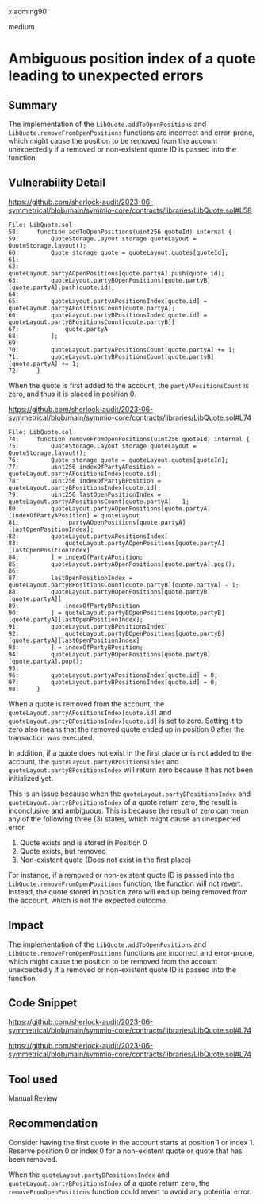 xiaoming90

medium

# Ambiguous position index of a quote leading to unexpected errors

## Summary

The implementation of the `LibQuote.addToOpenPositions` and `LibQuote.removeFromOpenPositions` functions are incorrect and error-prone, which might cause the position to be removed from the account unexpectedly if a removed or non-existent quote ID is passed into the function. 

## Vulnerability Detail

https://github.com/sherlock-audit/2023-06-symmetrical/blob/main/symmio-core/contracts/libraries/LibQuote.sol#L58

```solidity
File: LibQuote.sol
58:     function addToOpenPositions(uint256 quoteId) internal {
59:         QuoteStorage.Layout storage quoteLayout = QuoteStorage.layout();
60:         Quote storage quote = quoteLayout.quotes[quoteId];
61: 
62:         quoteLayout.partyAOpenPositions[quote.partyA].push(quote.id);
63:         quoteLayout.partyBOpenPositions[quote.partyB][quote.partyA].push(quote.id);
64: 
65:         quoteLayout.partyAPositionsIndex[quote.id] = quoteLayout.partyAPositionsCount[quote.partyA];
66:         quoteLayout.partyBPositionsIndex[quote.id] = quoteLayout.partyBPositionsCount[quote.partyB][
67:             quote.partyA
68:         ];
69: 
70:         quoteLayout.partyAPositionsCount[quote.partyA] += 1;
71:         quoteLayout.partyBPositionsCount[quote.partyB][quote.partyA] += 1;
72:     }
```

When the quote is first added to the account, the `partyAPositionsCount` is zero, and thus it is placed in position 0.

https://github.com/sherlock-audit/2023-06-symmetrical/blob/main/symmio-core/contracts/libraries/LibQuote.sol#L74

```solidity
File: LibQuote.sol
74:     function removeFromOpenPositions(uint256 quoteId) internal {
75:         QuoteStorage.Layout storage quoteLayout = QuoteStorage.layout();
76:         Quote storage quote = quoteLayout.quotes[quoteId];
77:         uint256 indexOfPartyAPosition = quoteLayout.partyAPositionsIndex[quote.id];
78:         uint256 indexOfPartyBPosition = quoteLayout.partyBPositionsIndex[quote.id];
79:         uint256 lastOpenPositionIndex = quoteLayout.partyAPositionsCount[quote.partyA] - 1;
80:         quoteLayout.partyAOpenPositions[quote.partyA][indexOfPartyAPosition] = quoteLayout
81:             .partyAOpenPositions[quote.partyA][lastOpenPositionIndex];
82:         quoteLayout.partyAPositionsIndex[
83:             quoteLayout.partyAOpenPositions[quote.partyA][lastOpenPositionIndex]
84:         ] = indexOfPartyAPosition;
85:         quoteLayout.partyAOpenPositions[quote.partyA].pop();
86: 
87:         lastOpenPositionIndex = quoteLayout.partyBPositionsCount[quote.partyB][quote.partyA] - 1;
88:         quoteLayout.partyBOpenPositions[quote.partyB][quote.partyA][
89:             indexOfPartyBPosition
90:         ] = quoteLayout.partyBOpenPositions[quote.partyB][quote.partyA][lastOpenPositionIndex];
91:         quoteLayout.partyBPositionsIndex[
92:             quoteLayout.partyBOpenPositions[quote.partyB][quote.partyA][lastOpenPositionIndex]
93:         ] = indexOfPartyBPosition;
94:         quoteLayout.partyBOpenPositions[quote.partyB][quote.partyA].pop();
95: 
96:         quoteLayout.partyAPositionsIndex[quote.id] = 0;
97:         quoteLayout.partyBPositionsIndex[quote.id] = 0;
98:     }
```

When a quote is removed from the account, the `quoteLayout.partyAPositionsIndex[quote.id]` and `quoteLayout.partyBPositionsIndex[quote.id]` is set to zero. Setting it to zero also means that the removed quote ended up in position 0 after the transaction was executed.

In addition, if a quote does not exist in the first place or is not added to the account, the `quoteLayout.partyBPositionsIndex` and `quoteLayout.partyBPositionsIndex` will return zero because it has not been initialized yet.

This is an issue because when the `quoteLayout.partyBPositionsIndex` and `quoteLayout.partyBPositionsIndex` of a quote return zero, the result is inconclusive and ambiguous. This is because the result of zero can mean any of the following three (3) states, which might cause an unexpected error.

1) Quote exists and is stored in Position 0
2) Quote exists, but removed
3) Non-existent quote (Does not exist in the first place)

For instance, if a removed or non-existent quote ID is passed into the `LibQuote.removeFromOpenPositions` function, the function will not revert. Instead, the quote stored in position zero will end up being removed from the account, which is not the expected outcome.

## Impact

The implementation of the `LibQuote.addToOpenPositions` and `LibQuote.removeFromOpenPositions` functions are incorrect and error-prone, which might cause the position to be removed from the account unexpectedly if a removed or non-existent quote ID is passed into the function. 

## Code Snippet

https://github.com/sherlock-audit/2023-06-symmetrical/blob/main/symmio-core/contracts/libraries/LibQuote.sol#L74

https://github.com/sherlock-audit/2023-06-symmetrical/blob/main/symmio-core/contracts/libraries/LibQuote.sol#L74

## Tool used

Manual Review

## Recommendation

Consider having the first quote in the account starts at position 1 or index 1. Reserve position 0 or index 0 for a non-existent quote or quote that has been removed. 

When the `quoteLayout.partyBPositionsIndex` and `quoteLayout.partyBPositionsIndex` of a quote return zero, the `removeFromOpenPositions` function could revert to avoid any potential error.